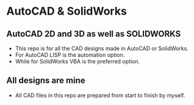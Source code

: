 # AutoCAD & SolidWorks
## AutoCAD 2D and 3D as well as SOLIDWORKS
- This repo is for all the CAD designs made in AutoCAD or SolidWorks.
- For AutoCAD LISP is the automation option.
- While for SolidWorks VBA is the preferred option.

## All designs are mine
- All CAD files in this repo are prepared from start to finish by myself. 
